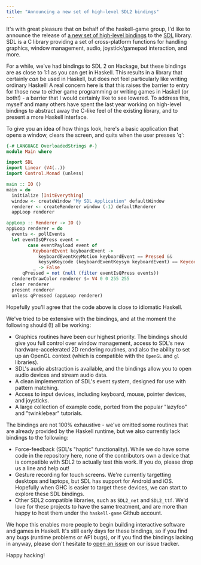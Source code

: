 ```yaml
---
title: "Announcing a new set of high-level SDL2 bindings"
---
```


It's with great pleasure that on behalf of the haskell-game group, I'd like to announce the release of [a new set of high-level bindings](http://hackage.haskell.org/package/sdl2) to the [SDL](http://libsdl.org) library. SDL is a C library providing a set of cross-platform functions for handling graphics, window management, audio, joystick/gamepad interaction, and more.

For a while, we've had bindings to SDL 2 on Hackage, but these bindings are as close to 1:1 as you can get in Haskell. This results in a library that certainly *can* be used in Haskell, but does not feel particularly like writing ordinary Haskell! A real concern here is that this raises the barrier to entry for those new to either game programming or writing games in Haskell (or both!) - a barrier that I would certainly like to see lowered. To address this, myself and many others have spent the last year working on high-level bindings to abstract away the C-like feel of the existing library, and to present a more Haskell interface.

To give you an idea of how things look, here's a basic application that opens a window, clears the screen, and quits when the user presses 'q':

```haskell
{-# LANGUAGE OverloadedStrings #-}
module Main where

import SDL
import Linear (V4(..))
import Control.Monad (unless)

main :: IO ()
main = do
  initialize [InitEverything]
  window <- createWindow "My SDL Application" defaultWindow
  renderer <- createRenderer window (-1) defaultRenderer
  appLoop renderer

appLoop :: Renderer -> IO ()
appLoop renderer = do
  events <- pollEvents
  let eventIsQPress event =
        case eventPayload event of
          KeyboardEvent keyboardEvent ->
            keyboardEventKeyMotion keyboardEvent == Pressed &&
            keysymKeycode (keyboardEventKeysym keyboardEvent) == KeycodeQ
          _ -> False
      qPressed = not (null (filter eventIsQPress events))
  rendererDrawColor renderer $= V4 0 0 255 255
  clear renderer
  present renderer
  unless qPressed (appLoop renderer)
```

Hopefully you'll agree that the code above is close to idiomatic Haskell.

We've tried to be extensive with the bindings, and at the moment the following should (!) all be working:

* Graphics routines have been our highest priority. The bindings should give you full control over window management, access to SDL's new hardware-accelerated 2D rendering routines, and also the ability to set up an OpenGL context (which is compatible with the `OpenGL` and `gl` libraries).
* SDL's audio abstraction is available, and the bindings allow you to open audio devices and stream audio data.
* A clean implementation of SDL's event system, designed for use with pattern matching.
* Access to input devices, including keyboard, mouse, pointer devices, and joysticks.
* A large collection of example code, ported from the popular "lazyfoo" and "twinklebear" tutorials.

The bindings are not 100% exhaustive - we've omitted some routines that are already provided by the Haskell runtime, but we also currently lack bindings to the following:

* Force-feedback (SDL's "haptic" functionality). While we do have some code in the repository here, none of the contributors own a device that is compatible with SDL2 to actually test this work. If you do, please drop us a line and help out!
* Gesture recording for touch screens. We're currently targetting desktops and laptops, but SDL has support for Android and iOS. Hopefully when GHC is easier to target these devices, we can start to explore these SDL bindings.
* Other SDL2 compatible libraries, such as `SDL2_net` and `SDL2_ttf`. We'd love for these projects to have the same treatment, and are more than happy to host them under the `haskell-game` Github account.

We hope this enables more people to begin building interactive software and games in Haskell. It's still early days for these bindings, so if you find any bugs (runtime problems or API bugs), or if you find the bindings lacking in anyway, please don't hesitate to [open an issue](https://github.com/haskell-game/sdl2) on our issue tracker.

Happy hacking!
